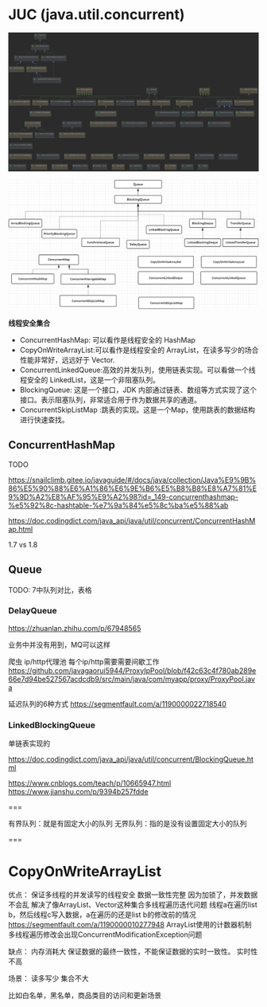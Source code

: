 # JUC (java.util.concurrent)

![](concurrent.jpg)

![](并发容器.png)

**线程安全集合**

* ConcurrentHashMap: 可以看作是线程安全的 HashMap
* CopyOnWriteArrayList:可以看作是线程安全的 ArrayList，在读多写少的场合性能非常好，远远好于 Vector.
* ConcurrentLinkedQueue:高效的并发队列，使用链表实现。可以看做一个线程安全的 LinkedList，这是一个非阻塞队列。
* BlockingQueue: 这是一个接口，JDK 内部通过链表、数组等方式实现了这个接口。表示阻塞队列，非常适合用于作为数据共享的通道。
* ConcurrentSkipListMap :跳表的实现。这是一个Map，使用跳表的数据结构进行快速查找。

## ConcurrentHashMap

TODO

https://snailclimb.gitee.io/javaguide/#/docs/java/collection/Java%E9%9B%86%E5%90%88%E6%A1%86%E6%9E%B6%E5%B8%B8%E8%A7%81%E9%9D%A2%E8%AF%95%E9%A2%98?id=_149-concurrenthashmap-%e5%92%8c-hashtable-%e7%9a%84%e5%8c%ba%e5%88%ab


https://doc.codingdict.com/java_api/java/util/concurrent/ConcurrentHashMap.html

1.7 vs 1.8


## Queue

TODO: 7中队列对比，表格

### DelayQueue

https://zhuanlan.zhihu.com/p/67948565

业务中并没有用到，MQ可以这样

爬虫 ip/http代理池
    每个ip/http需要需要间歇工作
        https://github.com/javagaorui5944/ProxyIpPool/blob/f42c63c4f780ab289e66e7d94be527567acdcdb9/src/main/java/com/myapp/proxy/ProxyPool.java

延迟队列的6种方式
https://segmentfault.com/a/1190000022718540

### LinkedBlockingQueue

单链表实现的

https://doc.codingdict.com/java_api/java/util/concurrent/BlockingQueue.html

https://www.cnblogs.com/teach/p/10665947.html
https://www.jianshu.com/p/9394b257fdde

===

有界队列：就是有固定大小的队列
无界队列：指的是没有设置固定大小的队列

===

# CopyOnWriteArrayList

优点：
保证多线程的并发读写的线程安全
数据一致性完整  因为加锁了，并发数据不会乱
解决了像ArrayList、Vector这种集合多线程遍历迭代问题
    线程a在遍历list b，然后线程c写入数据，a在遍历的还是list b的修改前的情况
    https://segmentfault.com/a/1190000010277948  ArrayList使用的计数器机制  多线程遍历修改会出现ConcurrentModificationException问题


缺点：
内存消耗大
保证数据的最终一致性，不能保证数据的实时一致性。 实时性不高

场景：
读多写少
集合不大

比如白名单，黑名单，商品类目的访问和更新场景
